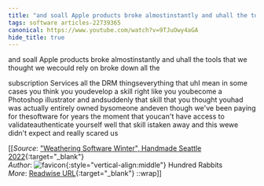 ```yaml
---
title: "and soall Apple products broke almostinstantly and uhall the tools ..."
tags: software articles-22739365
canonical: https://www.youtube.com/watch?v=9TJuOwy4aGA
hide_title: true
---
```


and soall Apple products broke almostinstantly and uhall the tools that we thought we wecould rely on broke down all the

subscription Services all the DRM thingseverything that uhI mean in some cases you think you youdevelop a skill right like you youbecome a Photoshop illustrator and andsuddenly that skill that you thought youhad was actually entirely owned bysomeone andeven though we've been paying for thesoftware for years the moment that youcan't have access to validateauthenticate yourself well that skill istaken away and this wewe didn't expect and really scared us


[[_Source_: ["Weathering Software Winter", Handmade Seattle 2022](https://www.youtube.com/watch?v=9TJuOwy4aGA){:target="_blank"}<br>
_Author_: ![favicon](https://s2.googleusercontent.com/s2/favicons?domain=www.youtube.com){:style="vertical-align:middle"} Hundred Rabbits<br>
_More_: [Readwise URL](https://readwise.io/open/446967979){:target="_blank"}
::wrap]]
